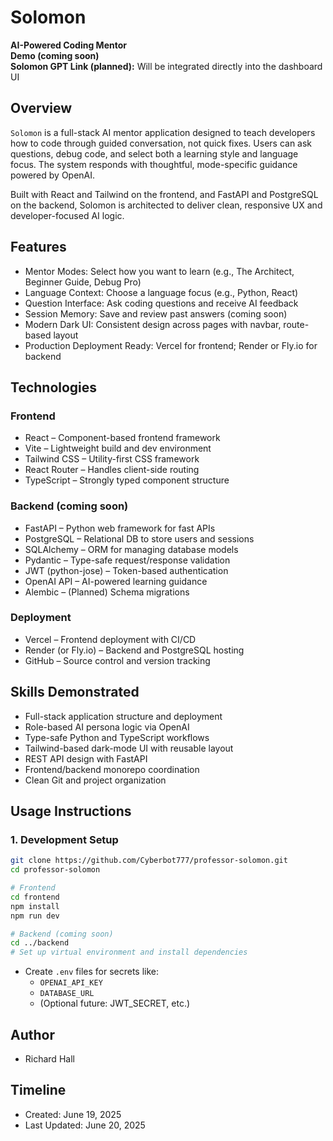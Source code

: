 # Solomon

**AI-Powered Coding Mentor**  
**Demo (coming soon)**  
**Solomon GPT Link (planned):** Will be integrated directly into the dashboard UI

## Overview

`Solomon` is a full-stack AI mentor application designed to teach developers how to code through guided conversation, not quick fixes. Users can ask questions, debug code, and select both a learning style and language focus. The system responds with thoughtful, mode-specific guidance powered by OpenAI.

Built with React and Tailwind on the frontend, and FastAPI and PostgreSQL on the backend, Solomon is architected to deliver clean, responsive UX and developer-focused AI logic.

## Features

- Mentor Modes: Select how you want to learn (e.g., The Architect, Beginner Guide, Debug Pro)
- Language Context: Choose a language focus (e.g., Python, React)
- Question Interface: Ask coding questions and receive AI feedback
- Session Memory: Save and review past answers (coming soon)
- Modern Dark UI: Consistent design across pages with navbar, route-based layout
- Production Deployment Ready: Vercel for frontend; Render or Fly.io for backend

## Technologies

### Frontend
- React – Component-based frontend framework
- Vite – Lightweight build and dev environment
- Tailwind CSS – Utility-first CSS framework
- React Router – Handles client-side routing
- TypeScript – Strongly typed component structure

### Backend (coming soon)
- FastAPI – Python web framework for fast APIs
- PostgreSQL – Relational DB to store users and sessions
- SQLAlchemy – ORM for managing database models
- Pydantic – Type-safe request/response validation
- JWT (python-jose) – Token-based authentication
- OpenAI API – AI-powered learning guidance
- Alembic – (Planned) Schema migrations

### Deployment
- Vercel – Frontend deployment with CI/CD
- Render (or Fly.io) – Backend and PostgreSQL hosting
- GitHub – Source control and version tracking

## Skills Demonstrated

- Full-stack application structure and deployment
- Role-based AI persona logic via OpenAI
- Type-safe Python and TypeScript workflows
- Tailwind-based dark-mode UI with reusable layout
- REST API design with FastAPI
- Frontend/backend monorepo coordination
- Clean Git and project organization

## Usage Instructions

### 1. Development Setup

```bash
git clone https://github.com/Cyberbot777/professor-solomon.git
cd professor-solomon

# Frontend
cd frontend
npm install
npm run dev

# Backend (coming soon)
cd ../backend
# Set up virtual environment and install dependencies
```

- Create `.env` files for secrets like:
  - `OPENAI_API_KEY`
  - `DATABASE_URL`
  - (Optional future: JWT_SECRET, etc.)

## Author

- Richard Hall

## Timeline

- Created: June 19, 2025  
- Last Updated: June 20, 2025
